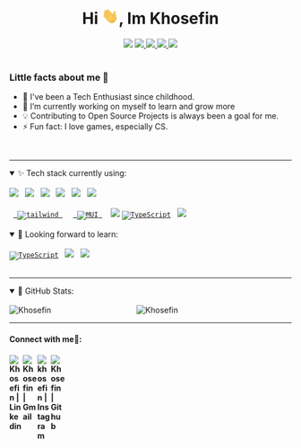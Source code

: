 <h1 align="center">Hi <img src="https://raw.githubusercontent.com/ABSphreak/ABSphreak/master/gifs/Hi.gif" width="30px">, Im Khosefin</h1>
<div align="center">
  <img src="https://komarev.com/ghpvc/?username=Khosefin&style=flat-square&color=green" />
  <a href="https://linkedin.com/in/aryan-shoughi-658015288">
    <img src="https://img.shields.io/badge/LinkedIn-blue?logo=linkedin&logoColor=white" />
  </a>
  <a href="https://github.com/khosefin">
    <img src="https://img.shields.io/badge/github-black?logo=github&logoColor=white" />
  </a>
  <a href="arianshoughi@gmail.com">
    <img src="https://img.shields.io/badge/gmail-red?logo=gmail&logoColor=white" />
  </a>
  <a href="https://www.instagram.com/khosefin">
    <img src="https://img.shields.io/badge/instagram-purple?logo=instagram&logoColor=white" />
  </a>
</div>
</br>

<h3>Little facts about me 🧑</h3>

- 🧞 I've been a Tech Enthusiast since childhood.
- 🔭 I’m currently working on myself to learn and grow more
- 💡 Contributing to Open Source Projects is always been a goal for me.
- ⚡ Fun fact: I love games, especially CS.
<br>

---

<details open="">
<summary>
  ✨ Tech stack currently using:
</summary>
   <br>
<code><a href="https://www.javascript.com/" target="_blank"><img height="30" src="https://img.shields.io/badge/JavaScript-323330?style=for-the-badge&logo=javascript&logoColor=F7DF1E"></a></code> &#160
<code><a href="https://reactjs.org/" target="_blank"><img height="30" src="https://img.shields.io/badge/React-20232A?style=for-the-badge&logo=react&logoColor=61DAFB"></a></code> &#160
<code><a href="https://reactjs.org/" target="_blank"><img height="30" src="https://img.shields.io/badge/React_Router-CA4245?style=for-the-badge&logo=react-router&logoColor=white"></a></code> &#160
<code><a href="https://www.w3schools.com/html/" target="_blank"><img height="30" src="https://img.shields.io/badge/HTML5-E34F26?style=for-the-badge&logo=html5&logoColor=white"></a></code> &#160
<code><a href="https://www.w3schools.com/css/" target="_blank"><img height="30" src="https://img.shields.io/badge/CSS3-1572B6?style=for-the-badge&logo=css3&logoColor=white"></a></code> &#160
<code><a href="https://getbootstrap.com/" target="_blank"><img height="30" src="https://img.shields.io/badge/Bootstrap-563D7C?style=for-the-badge&logo=bootstrap&logoColor=white"></a></code> &#160
<br/><br/> <code> <a href="https://tailwindcss.com/" target="_blank"> <img src="https://img.shields.io/badge/Tailwind_CSS-38B2AC?style=for-the-badge&logo=tailwind-css&logoColor=white" alt="tailwind" height="30"/> </a></code> &#160  <code> <a href="#" target="_blank"> <img src="https://img.shields.io/badge/Material%20UI-007FFF?style=for-the-badge&logo=mui&logoColor=white" alt="MUI" height="30"/> </a> </code>
 &#160<code><a href="#" target="_blank"><img height="30" src="https://img.shields.io/badge/Vite-B73BFE?style=for-the-badge&logo=vite&logoColor=FFD62E"></a></code> 
<code><a href="#" target="_blank"><img height="30" src="https://img.shields.io/badge/TypeScript-007ACC?style=for-the-badge&logo=typescript&logoColor=white" alt="TypeScript"></a></code> &#160
<code><a href="#" target="_blank"><img height="30" src="https://img.shields.io/badge/Redux-593D88?style=for-the-badge&logo=redux&logoColor=white"></a></code> &#160
 

</details>
<br>

<details open="">
<summary>
  🌱 Looking forward to learn:
</summary>
   <br>
<code><a href="#" target="_blank"><img height="30" src="https://img.shields.io/badge/ThreeJs-black?style=for-the-badge&logo=three.js&logoColor=white" alt="TypeScript"></a></code> &#160
<code><a href="#" target="_blank"><img height="30" src="https://img.shields.io/badge/Vue%20js-35495E?style=for-the-badge&logo=vuedotjs&logoColor=4FC08D"></a></code> &#160
<code><a href="#" target="_blank"><img height="30" src="https://img.shields.io/badge/next%20js-00C58E?style=for-the-badge&logo=nextdotjs&logoColor=white"></a></code> &#160
</details>

<br>

---

<details open="">
<summary>
 📔 GitHub Stats:
</summary>
<br>
<div>
  <img width="45%" align="left" src="https://github-readme-stats.vercel.app/api/top-langs?username=Khosefin&show_icons=true&locale=en&layout=compact" alt="Khosefin" />
  <img width="50%"  src="https://github-readme-streak-stats.herokuapp.com/?user=Khosefin&" alt="Khosefin" />
</div>
</details>

---

<h4> Connect with me🤝: <h4>
  <a href="https://www.linkedin.com/in/arianshoughi/">
   <img align="left" alt=" Khosefin | Linkedin" width="24px" src="https://www.vectorlogo.zone/logos/linkedin/linkedin-icon.svg" />
  </a>
  <a href="Arianshoughi@gmail.com">
    <img align="left" alt="Khosefin | Gmail" width="26px" src="https://www.vectorlogo.zone/logos/gmail/gmail-icon.svg" />
  </a>
  <a href="https://www.instagram.com/Khosefin/">
    <img align="left" alt="khosefin | Instagram" width="24px" src="https://www.vectorlogo.zone/logos/instagram/instagram-icon.svg" />
  </a>
   <a href="https://github.com/Khosefin">
    <img align="left" alt="Khosefin | Github" width="26px" src="https://www.vectorlogo.zone/logos/github/github-tile.svg" />
  </a>



